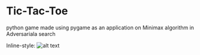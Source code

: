 # Tic-Tac-Toe
python game made using pygame as an application on Minimax algorithm in Adversariala search

Inline-style: 
![alt text](https://cs50.harvard.edu/ai/2020/projects/0/tictactoe/images/game.png "Logo Title Text 1")



